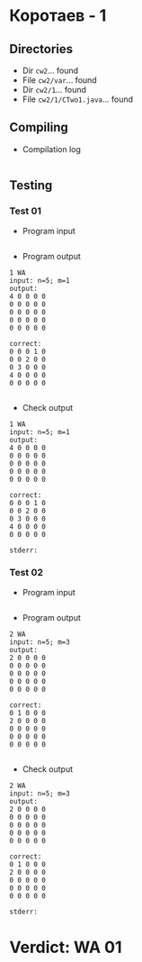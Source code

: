# Коротаев - 1
## Directories
- Dir `cw2`... found
- File `cw2/var`... found
- Dir `cw2/1`... found
- File `cw2/1/CTwo1.java`... found
## Compiling
- Compilation log
```

```
## Testing
### Test 01
- Program input
```

```
- Program output
```
1 WA
input: n=5; m=1
output: 
4 0 0 0 0 
0 0 0 0 0 
0 0 0 0 0 
0 0 0 0 0 
0 0 0 0 0 

correct: 
0 0 0 1 0 
0 0 2 0 0 
0 3 0 0 0 
4 0 0 0 0 
0 0 0 0 0 


```
- Check output
```
1 WA
input: n=5; m=1
output: 
4 0 0 0 0 
0 0 0 0 0 
0 0 0 0 0 
0 0 0 0 0 
0 0 0 0 0 

correct: 
0 0 0 1 0 
0 0 2 0 0 
0 3 0 0 0 
4 0 0 0 0 
0 0 0 0 0 

stderr:

```
### Test 02
- Program input
```

```
- Program output
```
2 WA
input: n=5; m=3
output: 
2 0 0 0 0 
0 0 0 0 0 
0 0 0 0 0 
0 0 0 0 0 
0 0 0 0 0 

correct: 
0 1 0 0 0 
2 0 0 0 0 
0 0 0 0 0 
0 0 0 0 0 
0 0 0 0 0 


```
- Check output
```
2 WA
input: n=5; m=3
output: 
2 0 0 0 0 
0 0 0 0 0 
0 0 0 0 0 
0 0 0 0 0 
0 0 0 0 0 

correct: 
0 1 0 0 0 
2 0 0 0 0 
0 0 0 0 0 
0 0 0 0 0 
0 0 0 0 0 

stderr:

```
# Verdict: WA 01
